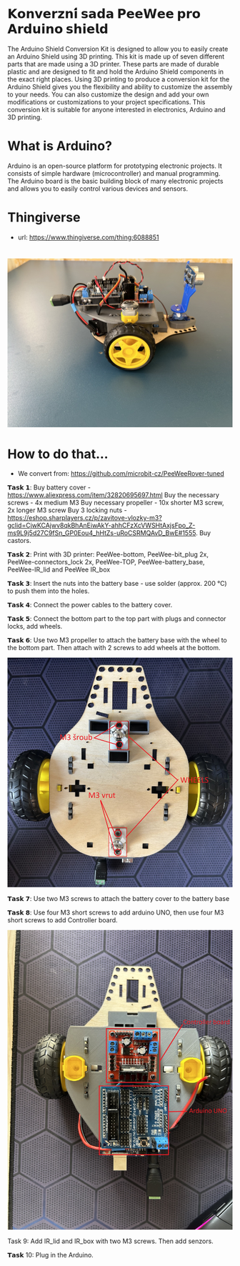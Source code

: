 # 𝗞𝗼𝗻𝘃𝗲𝗿𝘇𝗻𝗶́ 𝘀𝗮𝗱𝗮 𝗣𝗲𝗲𝗪𝗲𝗲 𝗽𝗿𝗼 𝗔𝗿𝗱𝘂𝗶𝗻𝗼 𝘀𝗵𝗶𝗲𝗹𝗱
The Arduino Shield Conversion Kit is designed to allow you to easily create an Arduino Shield using 3D printing.
This kit is made up of seven different parts that are made using a 3D printer.
These parts are made of durable plastic and are designed to fit and hold the Arduino Shield components in the exact right places.
Using 3D printing to produce a conversion kit for the Arduino Shield gives you the flexibility and ability to customize the assembly to your needs.
You can also customize the design and add your own modifications or customizations to your project specifications.
This conversion kit is suitable for anyone interested in electronics, Arduino and 3D printing.

# What is Arduino?
Arduino is an open-source platform for prototyping electronic projects. It consists of simple hardware (microcontroller) and manual programming. The Arduino board is the basic building block of many electronic projects and allows you to easily control various devices and sensors.



# Thingiverse
* url: https://www.thingiverse.com/thing:6088851
#
![Assembled](https://github.com/pslib-cz/2022-p2a-mme-pppp-MatyasKorytar/blob/main/images/pic1.png)



# How to do that...
* We convert from: https://github.com/microbit-cz/PeeWeeRover-tuned

𝗧𝗮𝘀𝗸 𝟭:
Buy battery cover - https://www.aliexpress.com/item/32820695697.html 
Buy the necessary screws - 4x medium M3
Buy necessary propeller - 10x shorter M3 screw, 2x longer M3 screw
Buy 3 locking nuts - https://eshop.sharplayers.cz/p/zavitove-vlozky-m3?gclid=CjwKCAjwv8qkBhAnEiwAkY-ahhCFzXcVWSHtAxjsFpo_Z-ms9L9j5d27C9fSn_GP0Eou4_hHtZs-uRoCSRMQAvD_BwE#1555.
Buy castors.

𝗧𝗮𝘀𝗸 𝟮:
Print with 3D printer: PeeWee-bottom, PeeWee-bit_plug 2x, PeeWee-connectors_lock 2x, PeeWee-TOP, PeeWee-battery_base, PeeWee-IR_lid and PeeWee IR_box

𝗧𝗮𝘀𝗸 𝟯:
Insert the nuts into the battery base - use solder (approx. 200 °C) to push them into the holes.

𝗧𝗮𝘀𝗸 𝟰:
Connect the power cables to the battery cover.

𝗧𝗮𝘀𝗸 𝟱:
Connect the bottom part to the top part with plugs and connector locks, add wheels.

𝗧𝗮𝘀𝗸 𝟲:
Use two M3 propeller to attach the battery base with the wheel to the bottom part. Then attach with 2 screws to add wheels at the bottom.

![Assembled](https://github.com/pslib-cz/2022-p2a-mme-pppp-MatyasKorytar/blob/main/images/lower1.png)

𝗧𝗮𝘀𝗸 𝟳: 
Use two M3 screws to attach the battery cover to the battery base

𝗧𝗮𝘀𝗸 𝟴: 
Use four M3 short screws to add arduino UNO, then use four M3 short screws to add Controller board.

![Assembled](https://github.com/pslib-cz/2022-p2a-mme-pppp-MatyasKorytar/blob/main/images/upper1.png)

Task 9:
Add IR_lid and IR_box with two M3 screws. Then add senzors.

𝗧𝗮𝘀𝗸 10:
Plug in the Arduino.



